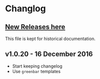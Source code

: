 # Changlog

## [New Releases here](https://github.com/kickstarter/cog-consul-oss/releases)

This file is kept for historical documentation.

## v1.0.20 - 16 December 2016
 * Start keeping changelog
 * Use `greenbar` templates
